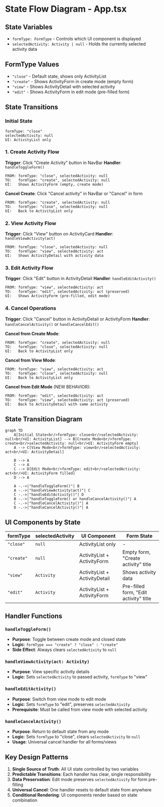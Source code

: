 # State Flow Diagram - App.tsx

## State Variables
- `formType: FormType` - Controls which UI component is displayed
- `selectedActivity: Activity | null` - Holds the currently selected activity data

## FormType Values
- `"close"` - Default state, shows only ActivityList
- `"create"` - Shows ActivityForm in create mode (empty form)
- `"view"` - Shows ActivityDetail with selected activity
- `"edit"` - Shows ActivityForm in edit mode (pre-filled form)

## State Transitions

### Initial State
```
formType: "close"
selectedActivity: null
UI: ActivityList only
```

### 1. Create Activity Flow
**Trigger**: Click "Create Activity" button in NavBar
**Handler**: `handleToggleForm()`

```
FROM: formType: "close", selectedActivity: null
TO:   formType: "create", selectedActivity: null
UI:   Shows ActivityForm (empty, create mode)
```

**Cancel Create**: Click "Cancel activity" in NavBar or "Cancel" in form
```
FROM: formType: "create", selectedActivity: null  
TO:   formType: "close", selectedActivity: null
UI:   Back to ActivityList only
```

### 2. View Activity Flow
**Trigger**: Click "View" button on ActivityCard
**Handler**: `handleViewActivity(act)`

```
FROM: formType: "close", selectedActivity: null
TO:   formType: "view", selectedActivity: act
UI:   Shows ActivityDetail with activity data
```

### 3. Edit Activity Flow
**Trigger**: Click "Edit" button in ActivityDetail
**Handler**: `handleEditActivity()`

```
FROM: formType: "view", selectedActivity: act
TO:   formType: "edit", selectedActivity: act (preserved)
UI:   Shows ActivityForm (pre-filled, edit mode)
```

### 4. Cancel Operations
**Trigger**: Click "Cancel" button in ActivityDetail or ActivityForm
**Handler**: `handleCancelActivity()` or `handleCancelEdit()`

**Cancel from Create Mode**:
```
FROM: formType: "create", selectedActivity: null
TO:   formType: "close", selectedActivity: null
UI:   Back to ActivityList only
```

**Cancel from View Mode**:
```
FROM: formType: "view", selectedActivity: act
TO:   formType: "close", selectedActivity: null
UI:   Back to ActivityList only
```

**Cancel from Edit Mode** (NEW BEHAVIOR):
```
FROM: formType: "edit", selectedActivity: act
TO:   formType: "view", selectedActivity: act (preserved)
UI:   Back to ActivityDetail with same activity
```

## State Transition Diagram

```mermaid
graph TD
    A[Initial State<br/>formType: close<br/>selectedActivity: null<br/>UI: ActivityList] --> B[Create Mode<br/>formType: create<br/>selectedActivity: null<br/>UI: ActivityForm empty]
    A --> C[View Mode<br/>formType: view<br/>selectedActivity: act<br/>UI: ActivityDetail]
    
    B --> A
    C --> A
    C --> D[Edit Mode<br/>formType: edit<br/>selectedActivity: act<br/>UI: ActivityForm filled]
    D --> A
    
    A -.->|"handleToggleForm()"| B
    A -.->|"handleViewActivity(act)"| C
    C -.->|"handleEditActivity()"| D
    B -.->|"handleToggleForm() or handleCancelActivity()"| A
    C -.->|"handleCancelActivity()"| A
    D -.->|"handleCancelActivity()"| A
```

## UI Components by State

| formType | selectedActivity | UI Component | Form State |
|----------|------------------|--------------|------------|
| `"close"` | `null` | ActivityList only | - |
| `"create"` | `null` | ActivityList + ActivityForm | Empty form, "Create activity" title |
| `"view"` | `Activity` | ActivityList + ActivityDetail | Shows activity data |
| `"edit"` | `Activity` | ActivityList + ActivityForm | Pre-filled form, "Edit activity" title |

## Handler Functions

### `handleToggleForm()`
- **Purpose**: Toggle between create mode and closed state
- **Logic**: `formType === "create" ? "close" : "create"`
- **Side Effect**: Always clears `selectedActivity` to `null`

### `handleViewActivity(act: Activity)`
- **Purpose**: View specific activity details
- **Logic**: Sets `selectedActivity` to passed activity, `formType` to "view"

### `handleEditActivity()`
- **Purpose**: Switch from view mode to edit mode
- **Logic**: Sets `formType` to "edit", preserves `selectedActivity`
- **Prerequisite**: Must be called from view mode with selected activity

### `handleCancelActivity()`
- **Purpose**: Return to default state from any mode
- **Logic**: Sets `formType` to "close", clears `selectedActivity` to `null`
- **Usage**: Universal cancel handler for all forms/views

## Key Design Patterns

1. **Single Source of Truth**: All UI state controlled by two variables
2. **Predictable Transitions**: Each handler has clear, single responsibility
3. **Data Preservation**: Edit mode preserves `selectedActivity` for form pre-filling
4. **Universal Cancel**: One handler resets to default state from anywhere
5. **Conditional Rendering**: UI components render based on state combination 